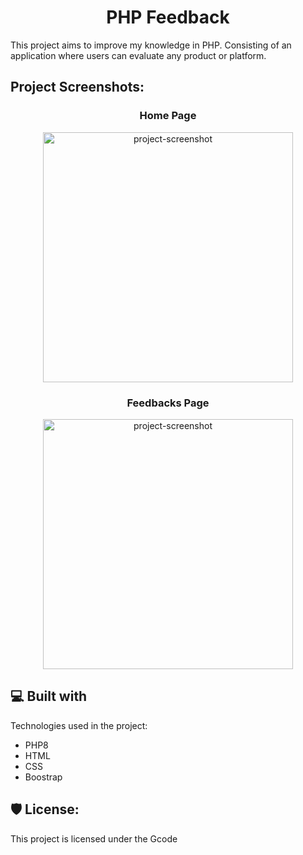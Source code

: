 <h1 id="title" align="center">PHP Feedback</h1>

<p id="description">This project aims to improve my knowledge in PHP.
Consisting of an application where users can evaluate any product or platform.</p>

<h2>Project Screenshots:</h2>
<h3 align="center">Home Page</h3>
<p align="center">
  <img src="https://github.com/GuilhermeSouza01/Feedback-php/assets/49689958/fb751fe0-c313-4466-86d0-b8c744248735" alt="project-screenshot" width="400" height="400/">

<h3 align="center">Feedbacks Page</h3>
</p>
<p align="center">
<img src="https://github.com/GuilhermeSouza01/Feedback-php/assets/49689958/34da87c8-464d-48a1-b3fa-7352574d38f4" alt="project-screenshot" width="400" height="400/">
</p>



  
  
<h2>💻 Built with</h2>

Technologies used in the project:

*   PHP8
*   HTML
*   CSS
*   Boostrap

<h2>🛡️ License:</h2>

This project is licensed under the Gcode
